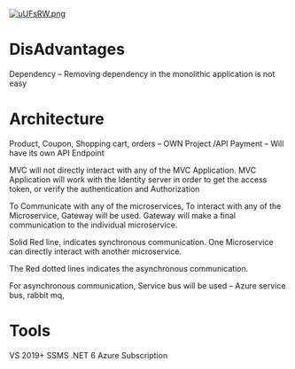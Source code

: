 [![uUFsRW.png](https://i.im.ge/2022/07/04/uUFsRW.png)](https://im.ge/i/uUFsRW)
# DisAdvantages
Dependency – Removing dependency in the monolithic application is not easy

# Architecture
Product, Coupon, Shopping cart, orders – OWN Project /API
Payment – Will have its own API Endpoint

MVC will not directly interact with any of the MVC Application.
MVC Application will work with the Identity server in order to get the access token, or verify the authentication and Authorization

To Communicate with any of the microservices, To interact with any of the Microservice, Gateway will be used. Gateway will make a final communication to the individual microservice.

Solid Red line, indicates synchronous communication. One Microservice can directly interact with another microservice. 

The Red dotted lines indicates the asynchronous communication.

For asynchronous communication, Service bus will be used – Azure service bus, rabbit mq, 

# Tools
VS 2019+
SSMS
.NET 6
Azure Subscription





